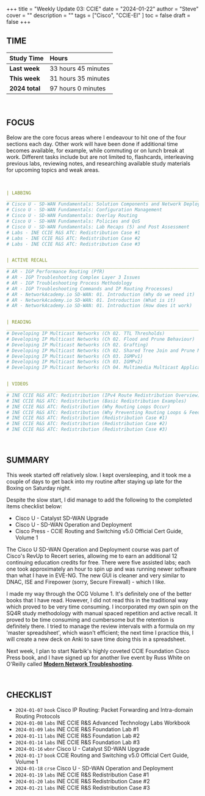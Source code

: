 +++
title = "Weekly Update 03: CCIE"
date = "2024-01-22"
author = "Steve"
cover = ""
description = ""
tags = ["Cisco", "CCIE-EI" ]
toc = false
draft = false
+++

## TIME

| Study Time     | Hours               |
|:---------------|:--------------------|
| **Last week**  | 33 hours 45 minutes |
| **This week**  | 31 hours 35 minutes |
| **2024 total** | 97 hours 0 minutes |

&nbsp;

## FOCUS 

Below are the core focus areas where I endeavour to hit one of the four sections each day. Other work will have been done if additional time becomes available, for example, while commuting or on lunch break at work. Different tasks include but are not limited to, flashcards, interleaving previous labs, reviewing notes, and researching available study materials for upcoming topics and weak areas.

&nbsp;

```YAML
| LABBING 
___________________________________________________________________________________________________
# Cisco U - SD-WAN Fundamentals: Solution Components and Network Deployment
# Cisco U - SD-WAN Fundamentals: Configuration Management
# Cisco U - SD-WAN Fundamentals: Overlay Routing
# Cisco U - SD-WAN Fundamentals: Policies and QoS 
# Cisco U - SD-WAN Fundamentals: Lab Recaps (5) and Post Assessment 
# Labs - INE CCIE R&S ATC: Redistribution Case #1
# Labs - INE CCIE R&S ATC: Redistribution Case #2
# Labs - INE CCIE R&S ATC: Redistribution Case #3


| ACTIVE RECALL
___________________________________________________________________________________________________
# AR - IGP Performance Routing (PfR)
# AR - IGP Troubleshooting Complex Layer 3 Issues
# AR - IGP Troubleshooting Process Methodology
# AR - IGP Troubleshooting Commands and IP Routing Processes)
# AR - NetworkAcademy.io SD-WAN: 01. Introduction (Why do we need it)
# AR - NetworkAcademy.io SD-WAN: 01. Introduction (What is it)
# AR - NetworkAcademy.io SD-WAN: 01. Introduction (How does it work)


| READING 
___________________________________________________________________________________________________
# Developing IP Multicast Networks (Ch 02. TTL Thresholds)
# Developing IP Multicast Networks (Ch 02. Flood and Prune Behaviour)
# Developing IP Multicast Networks (Ch 02. Grafting)
# Developing IP Multicast Networks (Ch 02. Shared Tree Join and Prune Messages)
# Developing IP Multicast Networks (Ch 03. IGMPv1)
# Developing IP Multicast Networks (Ch 03. IGMPv2)
# Developing IP Multicast Networks (Ch 04. Multimedia Multicast Applications)


| VIDEOS 
___________________________________________________________________________________________________
# INE CCIE R&S ATC: Redistribution (IPv4 Route Redistribution Overview)
# INE CCIE R&S ATC: Redistribution (Basic Redistribution Examples)
# INE CCIE R&S ATC: Redistribution (Why Routing Loops Occur)
# INE CCIE R&S ATC: Redistribution (Why Preventing Routing Loops & Feedback)
# INE CCIE R&S ATC: Redistribution (Redistribution Case #1)
# INE CCIE R&S ATC: Redistribution (Redistribution Case #2)
# INE CCIE R&S ATC: Redistribution (Redistribution Case #3)
```
&nbsp;

## SUMMARY 

This week started off relatively slow. I kept oversleeping, and it took me a couple of days to get back into my routine after staying up late for the Boxing on Saturday night. 

Despite the slow start, I did manage to add the following to the completed items checklist below: 

+ Cisco U - Catalyst SD-WAN Upgrade 
+ Cisco U - SD-WAN Operation and Deployment 
+ Cisco Press - CCIE Routing and Switching v5.0 Official Cert Guide, Volume 1 

The Cisco U SD-WAN Operation and Deployment course was part of Cisco's RevUp to Recert series, allowing me to earn an additional 12 continuing education credits for free. There were five assisted labs; each one took approximately an hour to spin up and was running newer software than what I have in EVE-NG. The new GUI is cleaner and very similar to DNAC, ISE and Firepower (sorry, Secure Firewall) - which I like. 

I made my way through the OCG Volume 1. It's definitely one of the better books that I have read. However, I did not read this in the traditional way which proved to be very time consuming. I incorporated my own spin on the SQ4R study methodology with manual spaced repetition and active recall. It proved to be time consuming and cumbersome but the retention is definitely there. I tried to manage the review intervals with a formula on my 'master spreadsheet', which wasn't efficient; the next time I practice this, I will create a new deck on Anki to save time doing this in a spreadsheet. 

Next week, I plan to start Narbik's highly coveted CCIE Foundation Cisco Press book, and I have signed up for another live event by Russ White on O'Reilly called **[Modern Network Troubleshooting](https://www.oreilly.com/live-events/modern-network-troubleshooting/0790145043580/0790145043571/)**.

&nbsp;

## CHECKLIST

+ ```2024-01-07``` ```book``` Cisco IP Routing: Packet Forwarding and Intra-domain Routing Protocols
+ ```2024-01-08``` ```labs``` INE CCIE R&S Advanced Technology Labs Workbook
+ ```2024-01-09``` ```labs``` INE CCIE R&S Foundation Lab #1
+ ```2024-01-11``` ```labs``` INE CCIE R&S Foundation Lab #2
+ ```2024-01-14``` ```labs``` INE CCIE R&S Foundation Lab #3
+ ```2024-01-16``` ```wbnr``` Cisco U - Catalyst SD-WAN Upgrade 
+ ```2024-01-17``` ```book``` CCIE Routing and Switching v5.0 Official Cert Guide, Volume 1 
+ ```2024-01-18``` ```crse``` Cisco U - SD-WAN Operation and Deployment 
+ ```2024-01-19``` ```labs``` INE CCIE R&S Redistribution Case #1
+ ```2024-01-20``` ```labs``` INE CCIE R&S Redistribution Case #2
+ ```2024-01-21``` ```labs``` INE CCIE R&S Redistribution Case #3